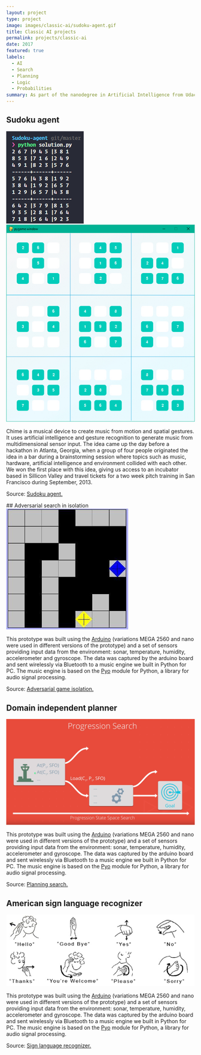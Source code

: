 ```yaml
---
layout: project
type: project
image: images/classic-ai/sudoku-agent.gif
title: Classic AI projects
permalink: projects/classic-ai
date: 2017
featured: true
labels:
  - AI
  - Search
  - Planning
  - Logic
  - Probabilities
summary: As part of the nanodegree in Artificial Intelligence from Udacity I worked on several AI projects exploring the realms of contraint satisfcations, search, logic and reasoning, automated planning and probabilistic models.
---
```

## Sudoku agent
<div class="ui small rounded images">
  <img class="ui image zoom" src="../images/classic-ai/sudoku.png">
  <img class="ui image zoom" src="../images/classic-ai/sudoku-pygame.png">
</div>

<p class="pjustify">Chime is a musical device to create music from motion and spatial gestures. It uses artificial intelligence and gesture recognition to generate music from multidimensional sensor input. The idea came up the day before a hackathon in Atlanta, Georgia, when a group of four people originated the idea in a bar during a brainstorming session where topics such as music, hardware, artificial intelligence and environment collided with each other. We won the first place with this idea, giving us access to an incubator based in Sillicon Valley and travel tickets for a two week pitch training in San Francisco during September, 2013.</p>

<p class="pjustify">Source: <a class="hlink" href="https://github.com/juandarr/Sudoku-agent"><i class="large github icon"></i>Sudoku agent.</a></p>
## Adversarial search in isolation

<img class="ui medium right floated rounded image chime zoom medium-amp1_3" src="../images/classic-ai/isolated-agent.jpeg">

<p class="pjustify">This prototype was built using the <a class="hlink" href="https://www.arduino.cc/">Arduino</a> (variations MEGA 2560 and nano were used in different versions of the prototype) and a set of sensors providing input data from the environment: sonar, temperature, humidity, accelerometer and gyroscope. The data was captured by the arduino board and sent wirelessly via Bluetooth to a music engine we built in Python for PC. The music engine is based on the <a class="hlink" href="https://github.com/belangeo/pyo">Pyo</a> module for Python, a library for audio signal processing.</p>

<p class="pjustify">Source: <a class="hlink" href="https://github.com/juandarr/Adversarial-game-isolation"><i class="large github icon"></i>Adversarial game isolation.</a></p>

## Domain independent planner 

<img class="ui medium right floated rounded image chime zoom medium-amp1_3" src="../images/classic-ai/progression.png">

<p class="pjustify">This prototype was built using the <a class="hlink" href="https://www.arduino.cc/">Arduino</a> (variations MEGA 2560 and nano were used in different versions of the prototype) and a set of sensors providing input data from the environment: sonar, temperature, humidity, accelerometer and gyroscope. The data was captured by the arduino board and sent wirelessly via Bluetooth to a music engine we built in Python for PC. The music engine is based on the <a class="hlink" href="https://github.com/belangeo/pyo">Pyo</a> module for Python, a library for audio signal processing.</p>

<p class="pjustify">Source: <a class="hlink" href="https://github.com/juandarr/Planning-search"><i class="large github icon"></i>Planning search.</a></p>

## American sign language recognizer 

<img class="ui medium right floated rounded image chime zoom medium-amp1_3" src="../images/classic-ai/asl-recognizer.png">

<p class="pjustify">This prototype was built using the <a class="hlink" href="https://www.arduino.cc/">Arduino</a> (variations MEGA 2560 and nano were used in different versions of the prototype) and a set of sensors providing input data from the environment: sonar, temperature, humidity, accelerometer and gyroscope. The data was captured by the arduino board and sent wirelessly via Bluetooth to a music engine we built in Python for PC. The music engine is based on the <a class="hlink" href="https://github.com/belangeo/pyo">Pyo</a> module for Python, a library for audio signal processing.</p>

<p class="pjustify">Source: <a class="hlink" href="https://github.com/juandarr/Sign-language-recognizer"><i class="large github icon"></i>Sign language recognizer.</a></p>